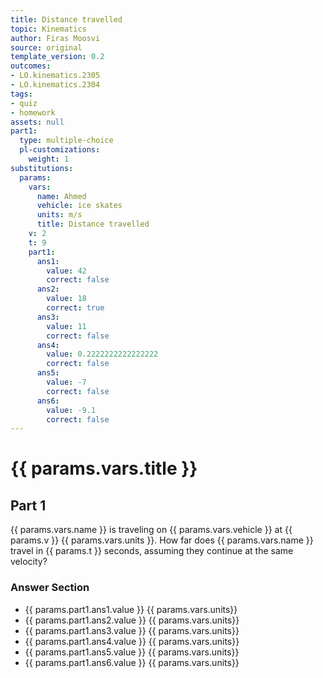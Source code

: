 ```yaml
---
title: Distance travelled
topic: Kinematics
author: Firas Moosvi
source: original
template_version: 0.2
outcomes:
- LO.kinematics.2305
- LO.kinematics.2304
tags:
- quiz
- homework
assets: null
part1:
  type: multiple-choice
  pl-customizations:
    weight: 1
substitutions:
  params:
    vars:
      name: Ahmed
      vehicle: ice skates
      units: m/s
      title: Distance travelled
    v: 2
    t: 9
    part1:
      ans1:
        value: 42
        correct: false
      ans2:
        value: 18
        correct: true
      ans3:
        value: 11
        correct: false
      ans4:
        value: 0.2222222222222222
        correct: false
      ans5:
        value: -7
        correct: false
      ans6:
        value: -9.1
        correct: false
---
```

# {{ params.vars.title }}
## Part 1

{{ params.vars.name }} is traveling on {{ params.vars.vehicle }} at {{ params.v }} {{ params.vars.units }}.
How far does {{ params.vars.name }} travel in {{ params.t }} seconds, assuming they continue at the same velocity?

### Answer Section

- {{ params.part1.ans1.value }} {{ params.vars.units}}
- {{ params.part1.ans2.value }} {{ params.vars.units}}
- {{ params.part1.ans3.value }} {{ params.vars.units}}
- {{ params.part1.ans4.value }} {{ params.vars.units}}
- {{ params.part1.ans5.value }} {{ params.vars.units}}
- {{ params.part1.ans6.value }} {{ params.vars.units}}
